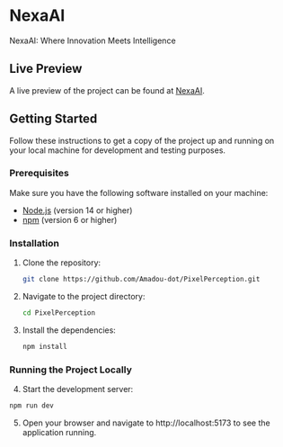 # NexaAI

NexaAI: Where Innovation Meets Intelligence

## Live Preview

A live preview of the project can be found at [NexaAI](https://www.aseck.io/NexaAI).

## Getting Started

Follow these instructions to get a copy of the project up and running on your local machine for development and testing purposes.

### Prerequisites

Make sure you have the following software installed on your machine:

- [Node.js](https://nodejs.org/) (version 14 or higher)
- [npm](https://www.npmjs.com/) (version 6 or higher)

### Installation

1. Clone the repository:
   ```sh
   git clone https://github.com/Amadou-dot/PixelPerception.git

2. Navigate to the project directory:
    ```sh
    cd PixelPerception

3. Install the dependencies:
    ```sh
    npm install

### Running the Project Locally
4. Start the development server:
```sh
npm run dev
```

5. Open your browser and navigate to http://localhost:5173 to see the application running.
